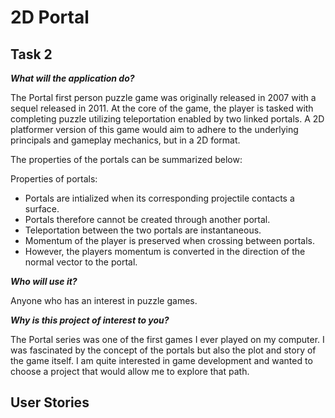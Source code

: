 # 2D Portal

## Task 2 

***What will the application do?***

The Portal first person puzzle game was originally released in 2007 with a sequel released in 2011.
At the core of the game, the player is tasked with completing puzzle utilizing teleportation enabled by
two linked portals. A 2D platformer version of this game would aim to adhere to the underlying principals
and gameplay mechanics, but in a 2D format.

The properties of the portals can be summarized below:
 
Properties of portals:
- Portals are intialized when its corresponding projectile contacts a surface.
- Portals therefore cannot be created through another portal.
- Teleportation between the two portals are instantaneous.
- Momentum of the player is preserved when crossing between portals.
- However, the players momentum is converted in the direction of the normal vector to the portal.

***Who will use it?***

Anyone who has an interest in puzzle games.

***Why is this project of interest to you?***

The Portal series was one of the first games I ever played on my computer. I was fascinated by the concept
of the portals but also the plot and story of the game itself. I am quite interested in game development
and wanted to choose a project that would allow me to explore that path.

## User Stories

